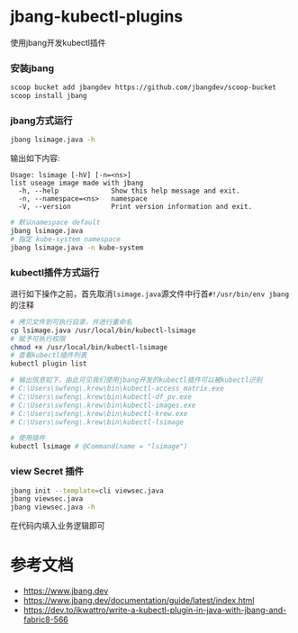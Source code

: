 # jbang-kubectl-plugins

使用jbang开发kubectl插件

### 安装jbang

```bash
scoop bucket add jbangdev https://github.com/jbangdev/scoop-bucket
scoop install jbang
```

### jbang方式运行

```bash
jbang lsimage.java -h
```

输出如下内容:

```
Usage: lsimage [-hV] [-n=<ns>]
list useage image made with jbang
  -h, --help             Show this help message and exit.
  -n, --namespace=<ns>   namespace
  -V, --version          Print version information and exit.
```

```bash
# 默认namespace default
jbang lsimage.java
# 指定 kube-system namespace
jbang lsimage.java -n kube-system
```

### kubectl插件方式运行

进行如下操作之前，首先取消`lsimage.java`源文件中行首`#!/usr/bin/env jbang`的注释

```bash
# 拷贝文件到可执行目录，并进行重命名
cp lsimage.java /usr/local/bin/kubectl-lsimage
# 赋予可执行权限
chmod +x /usr/local/bin/kubectl-lsimage
# 查看kubectl插件列表
kubectl plugin list

# 输出信息如下，由此可见我们使用jbang开发的kubectl插件可以被kubectl识别
# C:\Users\swfeng\.krew\bin\kubectl-access_matrix.exe
# C:\Users\swfeng\.krew\bin\kubectl-df_pv.exe
# C:\Users\swfeng\.krew\bin\kubectl-images.exe
# C:\Users\swfeng\.krew\bin\kubectl-krew.exe
# C:\Users\swfeng\.krew\bin\kubectl-lsimage

# 使用插件
kubectl lsimage # @Command(name = "lsimage")
```

### view Secret 插件

```bash
jbang init --template=cli viewsec.java
jbang viewsec.java
jbang viewsec.java -h
```

在代码内填入业务逻辑即可

# 参考文档

- https://www.jbang.dev
- https://www.jbang.dev/documentation/guide/latest/index.html
- https://dev.to/ikwattro/write-a-kubectl-plugin-in-java-with-jbang-and-fabric8-566

